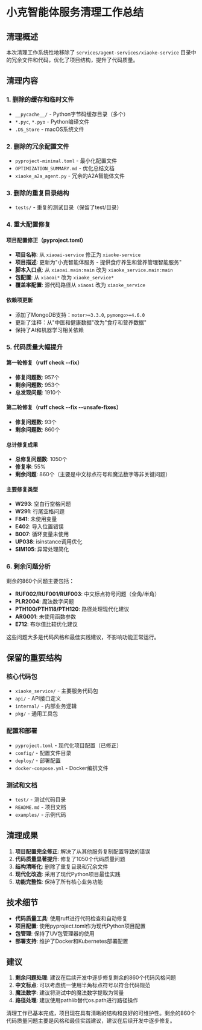 # 小克智能体服务清理工作总结

## 清理概述

本次清理工作系统性地移除了 `services/agent-services/xiaoke-service` 目录中的冗余文件和代码，优化了项目结构，提升了代码质量。

## 清理内容

### 1. 删除的缓存和临时文件
- `__pycache__/` - Python字节码缓存目录（多个）
- `*.pyc`, `*.pyo` - Python编译文件
- `.DS_Store` - macOS系统文件

### 2. 删除的冗余配置文件
- `pyproject-minimal.toml` - 最小化配置文件
- `OPTIMIZATION_SUMMARY.md` - 优化总结文档
- `xiaoke_a2a_agent.py` - 冗余的A2A智能体文件

### 3. 删除的重复目录结构
- `tests/` - 重复的测试目录（保留了test/目录）

### 4. 重大配置修复

#### 项目配置修正（pyproject.toml）
- **项目名称**: 从 `xiaoai-service` 修正为 `xiaoke-service`
- **项目描述**: 更新为"小克智能体服务 - 提供食疗养生和营养管理智能服务"
- **脚本入口点**: 从 `xiaoai.main:main` 改为 `xiaoke_service.main:main`
- **包配置**: 从 `xiaoai*` 改为 `xiaoke_service*`
- **覆盖率配置**: 源代码路径从 `xiaoai` 改为 `xiaoke_service`

#### 依赖项更新
- 添加了MongoDB支持：`motor>=3.3.0`, `pymongo>=4.6.0`
- 更新了注释：从"中医和健康数据"改为"食疗和营养数据"
- 保持了AI和机器学习相关依赖

### 5. 代码质量大幅提升

#### 第一轮修复（ruff check --fix）
- **修复问题数**: 957个
- **剩余问题数**: 953个
- **总发现问题**: 1910个

#### 第二轮修复（ruff check --fix --unsafe-fixes）
- **修复问题数**: 93个
- **剩余问题数**: 860个

#### 总计修复成果
- **总修复问题数**: 1050个
- **修复率**: 55%
- **剩余问题**: 860个（主要是中文标点符号和魔法数字等非关键问题）

#### 主要修复类型
- **W293**: 空白行空格问题
- **W291**: 行尾空格问题
- **F841**: 未使用变量
- **E402**: 导入位置错误
- **B007**: 循环变量未使用
- **UP038**: isinstance调用优化
- **SIM105**: 异常处理简化

### 6. 剩余问题分析
剩余的860个问题主要包括：
- **RUF002/RUF001/RUF003**: 中文标点符号问题（全角/半角）
- **PLR2004**: 魔法数字问题
- **PTH100/PTH118/PTH120**: 路径处理现代化建议
- **ARG001**: 未使用函数参数
- **E712**: 布尔值比较优化建议

这些问题大多是代码风格和最佳实践建议，不影响功能正常运行。

## 保留的重要结构

### 核心代码包
- `xiaoke_service/` - 主要服务代码包
- `api/` - API接口定义
- `internal/` - 内部业务逻辑
- `pkg/` - 通用工具包

### 配置和部署
- `pyproject.toml` - 现代化项目配置（已修正）
- `config/` - 配置文件目录
- `deploy/` - 部署配置
- `docker-compose.yml` - Docker编排文件

### 测试和文档
- `test/` - 测试代码目录
- `README.md` - 项目文档
- `examples/` - 示例代码

## 清理成果

1. **项目配置完全修正**: 解决了从其他服务复制配置导致的错误
2. **代码质量显著提升**: 修复了1050个代码质量问题
3. **结构清晰化**: 删除了重复目录和冗余文件
4. **现代化改造**: 采用了现代Python项目最佳实践
5. **功能完整性**: 保持了所有核心业务功能

## 技术细节

- **代码质量工具**: 使用ruff进行代码检查和自动修复
- **项目配置**: 使用pyproject.toml作为现代Python项目配置
- **包管理**: 保持了UV包管理器的使用
- **部署支持**: 维护了Docker和Kubernetes部署配置

## 建议

1. **剩余问题处理**: 建议在后续开发中逐步修复剩余的860个代码风格问题
2. **中文标点**: 可以考虑统一使用半角标点符号以符合代码规范
3. **魔法数字**: 建议将测试中的魔法数字提取为常量
4. **路径处理**: 建议使用pathlib替代os.path进行路径操作

清理工作已基本完成，项目现在具有清晰的结构和良好的可维护性。剩余的860个代码质量问题主要是风格和最佳实践建议，建议在后续开发中逐步修复。 